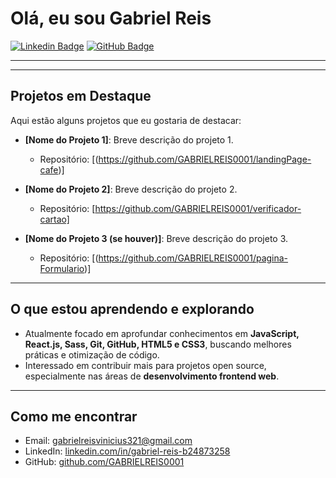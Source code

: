 # Olá, eu sou Gabriel Reis

[![Linkedin Badge](https://img.shields.io/badge/-GabrielReis-blue?style=flat-square&logo=Linkedin&logoColor=white&link=https://www.linkedin.com/in/gabriel-reis-b24873258)](https://www.linkedin.com/in/gabriel-reis-b24873258)
[![GitHub Badge](https://img.shields.io/badge/-GABRIELREIS0001-181717?style=flat-square&logo=GitHub&logoColor=white&link=https://github.com/GABRIELREIS0001)](https://github.com/GABRIELREIS0001)

---

---

## Projetos em Destaque

Aqui estão alguns projetos que eu gostaria de destacar:

* **[Nome do Projeto 1]**: Breve descrição do projeto 1.
    * Repositório: [(https://github.com/GABRIELREIS0001/landingPage-cafe)]

* **[Nome do Projeto 2]**: Breve descrição do projeto 2.
    * Repositório: [https://github.com/GABRIELREIS0001/verificador-cartao]

* **[Nome do Projeto 3 (se houver)]**: Breve descrição do projeto 3.
    * Repositório: [(https://github.com/GABRIELREIS0001/pagina-Formulario)]

---

## O que estou aprendendo e explorando

-   Atualmente focado em aprofundar conhecimentos em **JavaScript, React.js, Sass, Git, GitHub, HTML5 e CSS3**, buscando melhores práticas e otimização de código.
-   Interessado em contribuir mais para projetos open source, especialmente nas áreas de **desenvolvimento frontend web**.

---

## Como me encontrar

* Email: gabrielreisvinicius321@gmail.com
* LinkedIn: [linkedin.com/in/gabriel-reis-b24873258](https://www.linkedin.com/in/gabriel-reis-b24873258)
* GitHub: [github.com/GABRIELREIS0001](https://github.com/GABRIELREIS0001)
